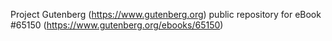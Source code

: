 Project Gutenberg (https://www.gutenberg.org) public repository for
eBook #65150 (https://www.gutenberg.org/ebooks/65150)
